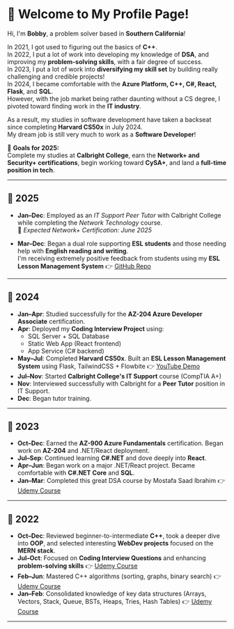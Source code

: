 # 👋 Welcome to My Profile Page!

Hi, I'm **Bobby**, a problem solver based in **Southern California**!

In 2021, I got used to figuring out the basics of **C++**.  
In 2022, I put a lot of work into developing my knowledge of **DSA**, and improving my **problem-solving skills**, with a fair degree of success.  
In 2023, I put a lot of work into **diversifying my skill set** by building really challenging and credible projects!  
In 2024, I became comfortable with the **Azure Platform, C++, C#, React, Flask**, and **SQL**.  
However, with the job market being rather daunting without a CS degree, I pivoted toward finding work in the **IT industry**.

As a result, my studies in software development have taken a backseat since completing **Harvard CS50x** in July 2024.  
My dream job is still very much to work as a **Software Developer**!

🎯 **Goals for 2025:**  
Complete my studies at **Calbright College**, earn the **Network+ and Security+ certifications**, begin working toward **CySA+**, and land a **full-time position in tech**.

---

## 📅 2025

- **Jan–Dec**: Employed as an *IT Support Peer Tutor* with Calbright College while completing the *Network Technology* course.  
  📌 *Expected Network+ Certification: June 2025*

- **Mar–Dec**: Began a dual role supporting **ESL students** and those needing help with **English reading and writing**.  
  I'm receiving extremely positive feedback from students using my **ESL Lesson Management System** 👉 [GitHub Repo](https://github.com/rabogan/ESL-Lesson-System)

---

## 📅 2024

- **Jan–Apr**: Studied successfully for the **AZ-204 Azure Developer Associate** certification.
- **Apr**: Deployed my **Coding Interview Project** using:
  - SQL Server + SQL Database
  - Static Web App (React frontend)
  - App Service (C# backend)
- **May–Jul**: Completed **Harvard CS50x**. Built an **ESL Lesson Management System** using Flask, TailwindCSS + Flowbite 👉 [YouTube Demo](https://youtu.be/iTdVH4ROMCs)
- **Jul–Nov**: Started **Calbright College's IT Support** course (CompTIA A+)
- **Nov**: Interviewed successfully with Calbright for a **Peer Tutor** position in IT Support.
- **Dec**: Began tutor training.

---

## 📅 2023

- **Oct–Dec**: Earned the **AZ-900 Azure Fundamentals** certification. Began work on **AZ-204** and .NET/React deployment.
- **Jul–Sep**: Continued learning **C#.NET** and dove deeply into **React**.
- **Apr–Jun**: Began work on a major .NET/React project. Became comfortable with **C#.NET Core** and **SQL**.
- **Jan–Mar**: Completed this great DSA course by Mostafa Saad Ibrahim 👉 [Udemy Course](https://www.udemy.com/course/skills-algorithms-cpp2/)

---

## 📅 2022

- **Oct–Dec**: Reviewed beginner-to-intermediate **C++**, took a deeper dive into **OOP**, and selected interesting **WebDev projects** focused on the **MERN stack**.
- **Jul–Oct**: Focused on **Coding Interview Questions** and enhancing **problem-solving skills** 👉 [Udemy Course](https://www.udemy.com/course/skills-coding-interviews/)
- **Feb–Jun**: Mastered C++ algorithms (sorting, graphs, binary search) 👉 [Udemy Course](https://www.udemy.com/course/skills-algorithms-cpp/)
- **Jan–Feb**: Consolidated knowledge of key data structures (Arrays, Vectors, Stack, Queue, BSTs, Heaps, Tries, Hash Tables) 👉 [Udemy Course](https://www.udemy.com/course/dscpp-skills/)

---
